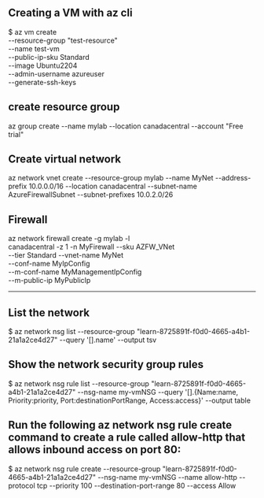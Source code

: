 ## Creating a VM with az cli
$ az vm create \
 --resource-group "test-resource" \
 --name test-vm \
 --public-ip-sku Standard \
 --image Ubuntu2204 \
 --admin-username azureuser \
 --generate-ssh-keys

## create resource group 
az group create --name mylab --location canadacentral --account "Free trial"


## Create virtual network
az network vnet create --resource-group mylab --name MyNet --address-prefix 10.0.0.0/16 --location canadacentral --subnet-name AzureFirewallSubnet --subnet-prefixes 10.0.2.0/26



## Firewall
az network firewall create -g mylab -l \
canadacentral -z 1 -n MyFirewall --sku AZFW_VNet \
--tier Standard --vnet-name MyNet \
--conf-name MyIpConfig \
--m-conf-name MyManagementIpConfig \
--m-public-ip MyPublicIp

----------------------------------------------------
## List the network
$ az network nsg list --resource-group "learn-8725891f-f0d0-4665-a4b1-21a1a2ce4d27" --query '[].name' --output tsv

## Show the network security group rules
$ az network nsg rule list --resource-group "learn-8725891f-f0d0-4665-a4b1-21a1a2ce4d27" --nsg-name my-vmNSG --query '[].{Name:name, Priority:priority, Port:destinationPortRange, Access:access}' --output table

## Run the following az network nsg rule create command to create a rule called allow-http that allows inbound access on port 80:
$ az network nsg rule create --resource-group "learn-8725891f-f0d0-4665-a4b1-21a1a2ce4d27" --nsg-name my-vmNSG --name allow-http --protocol tcp --priority 100 --destination-port-range 80 --access Allow
